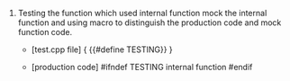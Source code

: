
1. Testing the function which used internal function
   mock the internal function and using macro to distinguish the production code and mock function code.
   - [test.cpp file]
{ {{#define TESTING}} }
   
   - [production code]
   #ifndef TESTING
   internal function
   #endif
   
   
  
